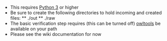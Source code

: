 * This requires [Python 3](https://www.python.org/downloads/) or higher
* Be sure to create the following directories to hold incoming and created files:
**  ./out
**  ./raw
* The basic verification step requires (this can be turned off)
[owltools](https://code.google.com/p/owltools/wiki/InstallOWLTools) be available on your path
* Please see the wiki documentation for now

